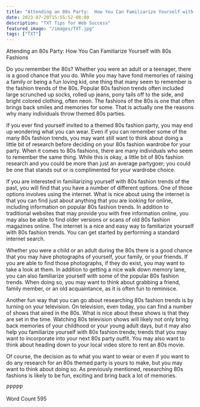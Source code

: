 ```yaml
---
title: "Attending an 80s Party:  How You Can Familiarize Yourself with 80s Fashions"
date: 2023-07-20T15:55:52-08:00
description: "TXT Tips for Web Success"
featured_image: "/images/TXT.jpg"
tags: ["TXT"]
---
```


Attending an 80s Party:  How You Can Familiarize Yourself with 80s Fashions

Do you remember the 80s?  Whether you were an adult or a teenager, there is a good chance that you do. While you may have fond memories of raising a family or being a fun loving kid, one thing that many seem to remember is the fashion trends of the 80s.  Popular 80s fashion trends often included large scrunched up socks, rolled up jeans, pony tails off to the side, and bright colored clothing, often neon.  The fashions of the 80s is one that often brings back smiles and memories for some. That is actually one the reasons why many individuals throw themed 80s parties.

If you ever find yourself invited to a themed 80s fashion party, you may end up wondering what you can wear.  Even if you can remember some of the many 80s fashion trends, you may want still want to think about doing a little bit of research before deciding on your 80s fashion wardrobe for your party. When it comes to 80s fashions, there are many individuals who seem to remember the same thing. While this is okay, a little bit of 80s fashion research and you could be more than just an average partygoer; you could be one that stands out or is complimented for your wardrobe choice.

If you are interested in familiarizing yourself with 80s fashion trends of the past, you will find that you have a number of different options.  One of those options involves using the internet. What is nice about using the internet is that you can find just about anything that you are looking for online, including information on popular 80s fashion trends.  In addition to traditional websites that may provide you with free information online, you may also be able to find older versions or scans of old 80s fashion magazines online. The internet is a nice and easy way to familiarize yourself with 80s fashion trends. You can get started by performing a standard internet search.

Whether you were a child or an adult during the 80s there is a good chance that you may have photographs of yourself, your family, or your friends.  If you are able to find those photographs, if they do exist, you may want to take a look at them. In addition to getting a nice walk down memory lane, you can also familiarize yourself with some of the popular 80s fashion trends.  When doing so, you may want to think about grabbing a friend, family member, or an old acquaintance, as it is often fun to reminisce.

Another fun way that you can go about researching 80s fashion trends is by turning on your television.  On television, even today, you can find a number of shows that aired in the 80s.  What is nice about these shows is that they are set in the time.  Watching 80s television shows will likely not only bring back memories of your childhood or your young adult days, but it may also help you familiarize yourself with 80s fashion trends; trends that you may want to incorporate into your next 80s party outfit.  You may also want to think about heading down to your local video store to rent an 80s movie.

Of course, the decision as to what you want to wear or even if you want to do any research for an 80s themed party is yours to make, but you may want to think about doing so. As previously mentioned, researching 80s fashions is likely to be fun, exciting and bring back a lot of memories.

PPPPP

Word Count 595

